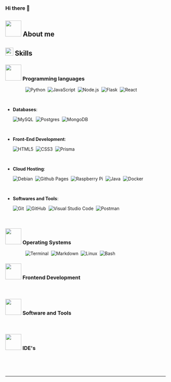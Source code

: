 ### Hi there 👋

## <picture><img src = "https://github.com/7oSkaaa/7oSkaaa/blob/main/Images/about_me.gif?raw=true" width = 50px></picture> About me

## <img src="https://media2.giphy.com/media/QssGEmpkyEOhBCb7e1/giphy.gif?cid=ecf05e47a0n3gi1bfqntqmob8g9aid1oyj2wr3ds3mg700bl&rid=giphy.gif" width ="25"><b> Skills</b>

### <picture> <img src = "https://github.com/7oSkaaa/7oSkaaa/blob/main/Images/Programming_Languages.gif?raw=true" width = 50px>  </picture> Programming languages

&nbsp;&nbsp;&nbsp;&nbsp;&nbsp;&nbsp;&nbsp;&nbsp;&nbsp;&nbsp;&nbsp;&nbsp;&nbsp;&nbsp;&nbsp;
![Python](https://img.shields.io/badge/Python-%23346c94.svg?style=for-the-badge&logo=python&logoColor=fcc43c)&nbsp;
![JavaScript](https://img.shields.io/badge/JavaScript%20-%23f3db4c.svg?style=for-the-badge&logo=javascript&logoColor=black)&nbsp;
![Node.js](https://img.shields.io/badge/Node.js%20-%2341893f.svg?style=for-the-badge&logo=node.js&logoColor=white)&nbsp;
![Flask](https://img.shields.io/badge/Flask%20-%23000000.svg?style=for-the-badge&logo=flask&logoColor=white)&nbsp;
![React](https://img.shields.io/badge/React-%2361DAFB.svg?style=for-the-badge&logo=react&logoColor=black)

<br>

- **Databases**:
    
    ![MySQL](https://img.shields.io/badge/MySQL%20-%2308546c.svg?style=for-the-badge&logo=mysql&logoColor=white)&nbsp;
    ![Postgres](https://img.shields.io/badge/postgres-%232c5c7c.svg?style=for-the-badge&logo=postgresql&logoColor=white)&nbsp;
    ![MongoDB](https://img.shields.io/badge/MongoDB-%2300ed64.svg?style=for-the-badge&logo=mongodb&logoColor=white)&nbsp;

<br>

- **Front-End Development**:

   ![HTML5](https://img.shields.io/badge/HTML5%20-%23E34F26.svg?style=for-the-badge&logo=html5&logoColor=white)&nbsp;
   ![CSS3](https://img.shields.io/badge/CSS%20-%231572B6.svg?style=for-the-badge&logo=css3&logoColor=white)&nbsp;
   ![Prisma](https://img.shields.io/badge/Prisma-%2300B3A6.svg?style=for-the-badge&logo=prisma&logoColor=white)&nbsp;

<br>

- **Cloud Hosting**:
  
    ![Debian](https://img.shields.io/badge/Debian%20-%23a40425.svg?style=for-the-badge&logo=debian&logoColor=white)&nbsp;
    ![Github Pages](https://img.shields.io/badge/GitHub%20Pages-%23327FC7.svg?style=for-the-badge&logo=github&logoColor=white)&nbsp;
    ![Raspberry Pi](https://img.shields.io/badge/Raspberry%20Pi%20-%23C9463D.svg?style=for-the-badge&logo=Raspberry-Pi&logoColor=white)&nbsp;
    ![Java](https://img.shields.io/badge/Java-%23ED8B00.svg?style=for-the-badge&logo=java&logoColor=white)&nbsp;
    ![Docker](https://img.shields.io/badge/Docker-%2338A1DB.svg?style=for-the-badge&logo=docker&logoColor=white)&nbsp;
    
<br>

- **Softwares and Tools**:

    ![Git](https://img.shields.io/badge/git-%23f15133.svg?style=for-the-badge&logo=git&logoColor=white)&nbsp;
    ![GitHub](https://img.shields.io/badge/github-%23121011.svg?style=for-the-badge&logo=github&logoColor=white)&nbsp;
    ![Visual Studio Code](https://img.shields.io/badge/Visual%20Studio%20Code-0078d7.svg?style=for-the-badge&logo=visual-studio-code&logoColor=white)&nbsp;
    ![Postman](https://img.shields.io/badge/Postman-%23fc6c34.svg?style=for-the-badge&logo=postman&logoColor=white)

<br>

 ### <picture> <img src = "https://github.com/7oSkaaa/7oSkaaa/blob/main/Images/OS.gif?raw=true" width = 50px>  </picture> Operating Systems

&nbsp;&nbsp;&nbsp;&nbsp;&nbsp;&nbsp;&nbsp;&nbsp;&nbsp;&nbsp;&nbsp;&nbsp;&nbsp;&nbsp;&nbsp;
![Terminal](https://img.shields.io/badge/Terminal-%23054020?style=for-the-badge&logo=gnu-bash&logoColor=white)&nbsp;
![Markdown](https://img.shields.io/badge/markdown-%23000000.svg?style=for-the-badge&logo=markdown&logoColor=white)&nbsp;
![Linux](https://img.shields.io/badge/Linux-FCC624?style=for-the-badge&logo=linux&logoColor=black)&nbsp;
![Bash](https://img.shields.io/badge/Bash-%234EAA25.svg?style=for-the-badge&logo=gnubash&logoColor=white)&nbsp;

### <picture> <img src = "https://github.com/7oSkaaa/7oSkaaa/blob/main/Images/Front_End.gif?raw=true" width = 50px>  </picture> Frontend Development

&nbsp;&nbsp;&nbsp;&nbsp;&nbsp;&nbsp;&nbsp;&nbsp;&nbsp;&nbsp;&nbsp;&nbsp;&nbsp;&nbsp;&nbsp;


### <picture> <img src = "https://github.com/7oSkaaa/7oSkaaa/blob/main/Images/Software_Tools.gif?raw=true" width = 50px>  </picture> Software and Tools

&nbsp;&nbsp;&nbsp;&nbsp;&nbsp;&nbsp;&nbsp;&nbsp;&nbsp;&nbsp;&nbsp;&nbsp;&nbsp;&nbsp;&nbsp;


### <picture> <img src = "https://github.com/7oSkaaa/7oSkaaa/blob/main/Images/IDEs.gif?raw=true" width = 50px>  </picture> IDE's

&nbsp;&nbsp;&nbsp;&nbsp;&nbsp;&nbsp;&nbsp;&nbsp;&nbsp;&nbsp;&nbsp;&nbsp;&nbsp;&nbsp;&nbsp;


<br>

-----